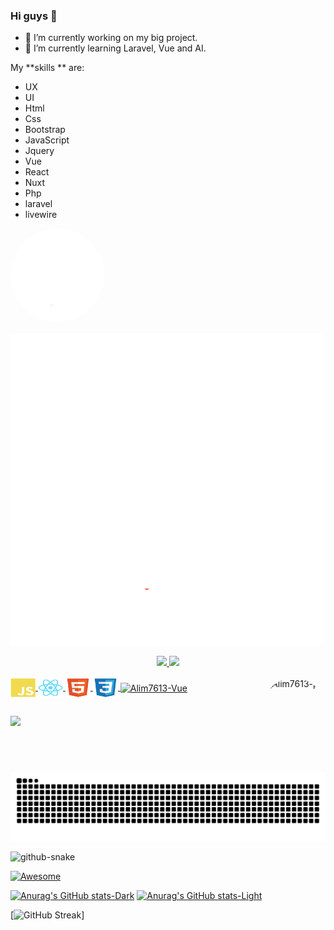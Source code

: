 ### Hi guys 👋

<style>
img[src$="#block"] {
  border-radius: 50%;
}
</style>

- 🔭 I’m currently working on my big project.
- 🌱 I’m currently learning Laravel, Vue and AI.

My **skills ** are:
- UX
- UI
- Html
- Css
- Bootstrap
- JavaScript
- Jquery
- Vue
- React
- Nuxt
- Php
- laravel
- livewire

<img alt="Alim7613-pic" height="150" style="border-radius:50%;" src="./img/laravel.gif">

![Block image](./img/laravel.gif#block)


<div align="center">
  <a href="https://github.com/Alim7613">
  <img width="45%" src="https://github-readme-stats.vercel.app/api?username=Alim7613&show_icons=true&theme=dracula&include_all_commits=true&count_private=true"/>
  <img width="45%" src="https://github-readme-stats.vercel.app/api/top-langs/?username=Alim7613&layout=compact&langs_count=7&theme=dracula"/>
</div>
<div style="display: inline_block"><br>
  <img align="center" alt="Alim7613-Js" height="30" width="40" src="https://raw.githubusercontent.com/devicons/devicon/master/icons/javascript/javascript-plain.svg">
  <img align="center" alt="Alim7613-React" height="30" width="40" src="https://raw.githubusercontent.com/devicons/devicon/master/icons/react/react-original.svg">
  <img align="center" alt="Alim7613-HTML" height="30" width="40" src="https://raw.githubusercontent.com/devicons/devicon/master/icons/html5/html5-original.svg">
  <img align="center" alt="Alim7613-CSS" height="30" width="40" src="https://raw.githubusercontent.com/devicons/devicon/master/icons/css3/css3-original.svg">
  <img align="center" alt="Alim7613-Vue" height="30" width="40" src="https://raw.githubusercontent.com/devicons/devicon/master/icons/vue/vue-original.svg">
  <img align="right" alt="Alim7613-pic" height="150" style="border-radius:50px;" src="https://cdn.discordapp.com/attachments/991760846399213679/1001201822066814996/Design_sem_nome.gif">
</div>

##

<div>
  <a href = "mailto:alimohseny76@gmail.com"><img src="https://img.shields.io/badge/-Gmail-%23333?style=for-the-badge&logo=gmail&logoColor=white" target="_blank"></a>
<!--   <a href="https://www.linkedin.com/in/larissa-albuquerque-379b40114/" target="_blank"><img src="https://img.shields.io/badge/-LinkedIn-%230077B5?style=for-the-badge&logo=linkedin&logoColor=white" target="_blank"></a>  -->
</div>

  ![Snake animation](https://github.com/lalbuquerques/lalbuquerques/blob/output/github-contribution-grid-snake.svg)




 <picture>
  <source media="(prefers-color-scheme: dark)" srcset="github-snake-dark.svg">
  <source media="(prefers-color-scheme: light)" srcset="github-snake.svg">
  <img alt="github-snake" src="github-snake.svg">
</picture>



[![Awesome](https://cdn.jsdelivr.net/gh/sindresorhus/awesome@d7305f38d29fed78fa85652e3a63e154dd8e8829/media/badge.svg)](https://github.com/sindresorhus/awesome#readme)


[![Anurag's GitHub stats-Dark](https://github-readme-stats.vercel.app/api?username=Alim7613&show_icons=true&theme=dark#gh-dark-mode-only)](https://github.com/anuraghazra/github-readme-stats#gh-dark-mode-only)
[![Anurag's GitHub stats-Light](https://github-readme-stats.vercel.app/api?username=Alim7613&show_icons=true&theme=default#gh-light-mode-only)](https://github.com/anuraghazra/github-readme-stats#gh-light-mode-only)


[![GitHub Streak](https://streak-stats.demolab.com/?user=Alim7613&theme=dark)]
